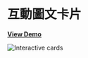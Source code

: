 # 互動圖文卡片

[**View Demo**](https://hwahii.github.io/27LayoutPractices/002-interactive-cards/)

![Interactive cards](https://raw.githubusercontent.com/hwahii/27LayoutPractices/master/screenshots/screenshot-002.gif)